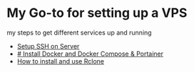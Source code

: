 # My Go-to for setting up a VPS
my steps to get different services up and running


* [Setup SSH on Server](configs/ssh-settings.md)
* [# Install Docker and Docker Compose & Portainer](configs/docker-install.md)
* [How to install and use Rclone](configs/rclone-install.md)

